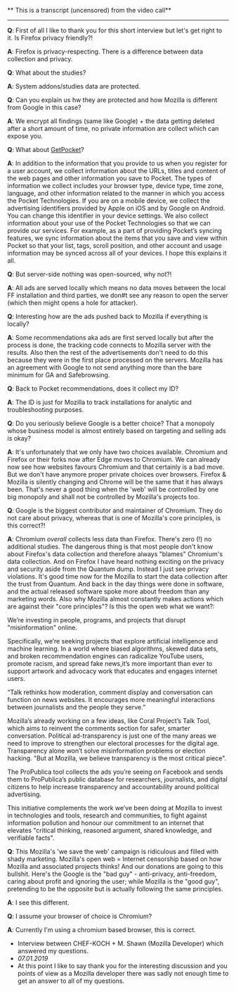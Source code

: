 ** This is a transcript (uncensored) from the video call**

----------------------------------------

**Q**: First of all I like to thank you for this short interview but let's get right to it. Is Firefox privacy friendly?! 

**A**: Firefox is privacy-respecting. There is a difference between data collection and privacy.


**Q**: What about the studies? 

**A**: System addons/studies data are protected.


**Q**: Can you explain us hw they are protected and how Mozilla is different from Google in this case?

**A**: We encrypt all findings (same like Google) + the data getting deleted after a short amount of time, no private information are collect which can expose you. 


**Q**: What about [GetPocket](https://getpocket.com/privacy)?

**A**: In addition to the information that you provide to us when you register for a user account, we collect information about the URLs, titles and content of the web pages and other information you save to Pocket. The types of information we collect includes your browser type, device type, time zone, language, and other information related to the manner in which you access the Pocket Technologies. If you are on a mobile device, we collect the advertising identifiers provided by Apple on iOS and by Google on Android. You can change this identifier in your device settings. We also collect information about your use of the Pocket Technologies so that we can provide our services. For example, as a part of providing Pocket’s syncing features, we sync information about the items that you save and view within Pocket so that your list, tags, scroll position, and other account and usage information may be synced across all of your devices. I hope this explains it all. 

**Q**: But server-side nothing was open-sourced, why not?!


**A**: All ads are served locally which means no data moves between the local FF installation and third parties, we don#t see any reason to open the server (which then might opens a hole for attacker).


**Q**: Interesting how are the ads pushed back to Mozilla if everything is locally?


**A**: Some recommendations aka ads are first served locally but after the process is done, the tracking code connects to Mozilla server with the results. Also then the rest of the advertisements don't need to do this because they were in the first place processed on the servers. Mozilla has an agreement with Google to not send anything more than the bare minimum for GA and Safebrowsing.


**Q**: Back to Pocket recommendations, does it collect my ID?

**A**: The ID is just for Mozilla to track installations for analytic and troubleshooting purposes. 


**Q**: Do you seriously believe Google is a better choice? That a monopoly whose business model is almost entirely based on targeting and selling ads is okay?

**A**: It's unfortunately that we only have two choices available. Chromium and Firefox or their forks now after Edge moves to Chromium. We can already now see how websites favours Chromium and that certainly is a bad move. But we don't have anymore proper private choices over browsers. Firefox & Mozilla is silently changing and Chrome will be the same that it has always been. That's never a good thing when the 'web' will be controlled by one big monopoly and shall not be controlled by Mozilla's projects too.


**Q**: Google is the biggest contributor and maintainer of Chromium. They do not care about privacy, whereas that is one of Mozilla's core principles, is this correct?!

**A**: Chromium _overall_ collects less data than Firefox. There's zero (!) no additional studies. The dangerous thing is that most people don't know about Firefox's data collection and therefore always "blames" Chromium's data collection. And on Firefox I have heard nothing exciting on the privacy and security aside from the Quantum dump. Instead I just see privacy violations. It's good time now for the Mozilla to start the data collection after the trust from Quantum. And back in the day things were done in software, and the actual released software spoke more about freedom than any marketing words. Also why Mozilla almost constantly makes actions which are against their "core principles"? Is this the open web what we want?:

We’re investing in people, programs, and projects that disrupt "misinformation" online.

Specifically, we’re seeking projects that explore artificial intelligence and machine learning. In a world where biased algorithms, skewed data sets, and broken recommendation engines can radicalize YouTube users, promote racism, and spread fake news,it’s more important than ever to support artwork and advocacy work that educates and engages internet users.

“Talk rethinks how moderation, comment display and conversation can function on news websites. It encourages more meaningful interactions between journalists and the people they serve.”

Mozilla’s already working on a few ideas, like Coral Project’s Talk Tool, which aims to reinvent the comments section for safer, smarter conversation. Political ad-transparency is just one of the many areas we need to improve to strengthen our electoral processes for the digital age. Transparency alone won’t solve misinformation problems or election hacking. "But at Mozilla, we believe transparency is the most critical piece".

The ProPublica tool collects the ads you’re seeing on Facebook and sends them to ProPublica’s public database for researchers, journalists, and digital citizens to help increase transparency and accountability around political advertising.

This initiative complements the work we’ve been doing at Mozilla to invest in technologies and tools, research and communities, to fight against information pollution and honour our commitment to an internet that elevates "critical thinking, reasoned argument, shared knowledge, and verifiable facts".


**Q**: This Mozilla's 'we save the web' campaign is ridiculous and filled with shady marketing. Mozilla's open web = Internet censorship based on how Mozilla and associated projects thinks! And our donations are going to this bullshit. Here's the Google is the "bad guy" - anti-privacy, anti-freedom, caring about profit and ignoring the user; while Mozilla is the "good guy", pretending to be the opposite but is actually following the same principles.

**A**: I see this different. 


**Q**: I assume your browser of choice is Chromium?

**A**: Currently I'm using a chromium based browser, this is correct.




* Interview between CHEF-KOCH + M. Shawn (Mozilla Developer) which answered my questions. 
* _07.01.2019_ 
* At this point I like to say thank you for the interesting discussion and you points of view as a Mozilla developer there was sadly not enough time to get an answer to all of my questions.